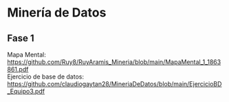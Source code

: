 # Minería de Datos

## Fase 1

Mapa Mental: https://github.com/Ruy8/RuyAramis_Mineria/blob/main/MapaMental_1_1863861.pdf    
Ejercicio de base de datos: https://github.com/claudiogaytan28/MineriaDeDatos/blob/main/EjercicioBD_Equipo3.pdf
